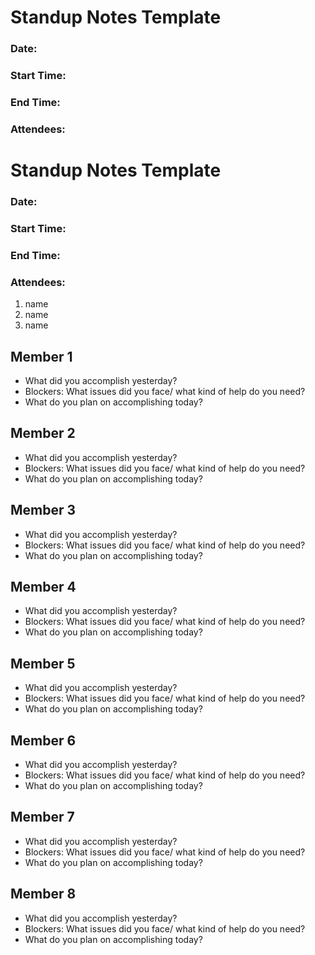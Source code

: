 # Standup Notes Template 

### Date:
### Start Time:
### End Time:
### Attendees:
# Standup Notes Template 

### Date:
### Start Time:
### End Time:
### Attendees:
1. name 
2. name 
3. name  

## Member 1
- What did you accomplish yesterday?
- Blockers: What issues did you face/ what kind of help do you need?
- What do you plan on accomplishing today?

## Member 2
- What did you accomplish yesterday?
- Blockers: What issues did you face/ what kind of help do you need?
- What do you plan on accomplishing today?

## Member 3
- What did you accomplish yesterday?
- Blockers: What issues did you face/ what kind of help do you need?
- What do you plan on accomplishing today?

## Member 4
- What did you accomplish yesterday?
- Blockers: What issues did you face/ what kind of help do you need?
- What do you plan on accomplishing today?

## Member 5
- What did you accomplish yesterday?
- Blockers: What issues did you face/ what kind of help do you need?
- What do you plan on accomplishing today?

## Member 6
- What did you accomplish yesterday?
- Blockers: What issues did you face/ what kind of help do you need?
- What do you plan on accomplishing today?

## Member 7
- What did you accomplish yesterday?
- Blockers: What issues did you face/ what kind of help do you need?
- What do you plan on accomplishing today?

## Member 8
- What did you accomplish yesterday?
- Blockers: What issues did you face/ what kind of help do you need?
- What do you plan on accomplishing today?

